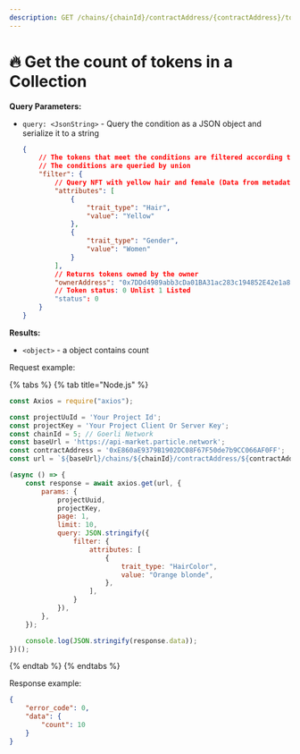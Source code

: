 ```yaml
---
description: GET /chains/{chainId}/contractAddress/{contractAddress}/tokens/count
---
```


# 🔥 Get the count of tokens in a Collection

**Query Parameters:**

*   `query: <JsonString>` - Query the condition as a JSON object and serialize it to a string

    ```json
    {
        // The tokens that meet the conditions are filtered according to the conditions. 
        // The conditions are queried by union
        "filter": {
            // Query NFT with yellow hair and female (Data from metadata)
            "attributes": [
                {
                    "trait_type": "Hair",
                    "value": "Yellow"
                },
                {
                    "trait_type": "Gender",
                    "value": "Women"
                }
            ],
            // Returns tokens owned by the owner
            "ownerAddress": "0x7DDd4989abb3cDa01BA31ac283c194852E42e1a8",
            // Token status: 0 Unlist 1 Listed
            "status": 0
        }
    }
    ```

**Results:**

* `<object>` - a object contains count

Request example:

{% tabs %}
{% tab title="Node.js" %}
```javascript
const Axios = require("axios");

const projectUuId = 'Your Project Id';
const projectKey = 'Your Project Client Or Server Key';
const chainId = 5; // Goerli Network
const baseUrl = 'https://api-market.particle.network';
const contractAddress = '0xE860aE9379B1902DC08F67F50de7b9CC066AF0FF';
const url = `${baseUrl}/chains/${chainId}/contractAddress/${contractAddress}/tokens/count`;

(async () => {
    const response = await axios.get(url, {
        params: {
            projectUuid,
            projectKey,
            page: 1,
            limit: 10,
            query: JSON.stringify({
                filter: {
                    attributes: [
                        {
                            trait_type: "HairColor",
                            value: "Orange blonde",
                        },
                    ],
                }
            }),
        },
    });

    console.log(JSON.stringify(response.data));
})();
```
{% endtab %}
{% endtabs %}

Response example:

```json
{
    "error_code": 0,
    "data": {
        "count": 10
    }
}
```

